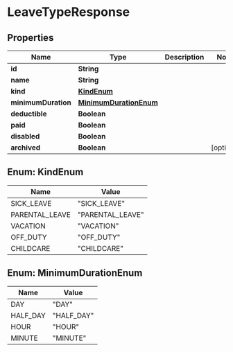 

# LeaveTypeResponse


## Properties

| Name | Type | Description | Notes |
|------------ | ------------- | ------------- | -------------|
|**id** | **String** |  |  |
|**name** | **String** |  |  |
|**kind** | [**KindEnum**](#KindEnum) |  |  |
|**minimumDuration** | [**MinimumDurationEnum**](#MinimumDurationEnum) |  |  |
|**deductible** | **Boolean** |  |  |
|**paid** | **Boolean** |  |  |
|**disabled** | **Boolean** |  |  |
|**archived** | **Boolean** |  |  [optional] |



## Enum: KindEnum

| Name | Value |
|---- | -----|
| SICK_LEAVE | &quot;SICK_LEAVE&quot; |
| PARENTAL_LEAVE | &quot;PARENTAL_LEAVE&quot; |
| VACATION | &quot;VACATION&quot; |
| OFF_DUTY | &quot;OFF_DUTY&quot; |
| CHILDCARE | &quot;CHILDCARE&quot; |



## Enum: MinimumDurationEnum

| Name | Value |
|---- | -----|
| DAY | &quot;DAY&quot; |
| HALF_DAY | &quot;HALF_DAY&quot; |
| HOUR | &quot;HOUR&quot; |
| MINUTE | &quot;MINUTE&quot; |



